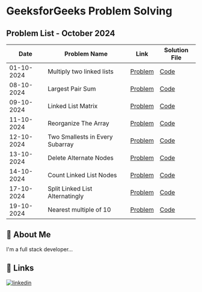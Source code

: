 
# GeeksforGeeks Problem Solving

## Problem List - October 2024

| Date       | Problem Name                | Link                                                                                      | Solution File                           |
|------------|------------------------------|-------------------------------------------------------------------------------------------|-----------------------------------------|
| 01-10-2024 | Multiply two linked lists   |  <a href="https://www.geeksforgeeks.org/problems/multiply-two-linked-lists/1" target="_blank">Problem</a>             | [Code](01_10_2024.js) |
| 08-10-2024 | Largest Pair Sum   | <a href="https://www.geeksforgeeks.org/problems/pair-sum--120604/1" target="_blank">Problem</a>             | [Code](08_10_2024.js) |
| 09-10-2024 | Linked List Matrix   | <a href="https://www.geeksforgeeks.org/problems/linked-list-matrix/1" target="_blank">Problem</a>             | [Code](09_10_2024.js) |
| 11-10-2024 | Reorganize The Array   |  <a href="https://www.geeksforgeeks.org/problems/reorganize-the-array4810/1" target="_blank">Problem</a>           | [Code](11_10_2024.js) |
| 12-10-2024 | Two Smallests in Every Subarray   |  <a href="https://www.geeksforgeeks.org/problems/maximum-sum-of-smallest-and-second-smallest-in-an-array/1" target="_blank">Problem</a>           | [Code](12_10_2024.js) |
| 13-10-2024 | Delete Alternate Nodes   |  <a href="https://www.geeksforgeeks.org/problems/pair-sum--120604/1" target="_blank">Problem</a>           | [Code](13_10_2024.js) |
| 14-10-2024 | Count Linked List Nodes   |  <a href="https://www.geeksforgeeks.org/problems/count-nodes-of-linked-list/1" target="_blank">Problem</a>           | [Code](14_10_2024.js) |
| 17-10-2024 |Split Linked List Alternatingly   | <a href="https://www.geeksforgeeks.org/problems/split-singly-linked-list-alternatingly/1" target="_blank">Problem</a>             | [Code](17_10_2024.js) |
| 19-10-2024 | Nearest multiple of 10   | <a href="https://www.geeksforgeeks.org/problems/nearest-multiple-of-102437/1" target="_blank">Problem</a>             | [Code](19_10_2024.js) |



## 🚀 About Me
I'm a full stack developer...


## 🔗 Links
[![linkedin](https://img.shields.io/badge/linkedin-0A66C2?style=for-the-badge&logo=linkedin&logoColor=white)](https://in.linkedin.com/in/santhosh-kumar-k-760337163)

